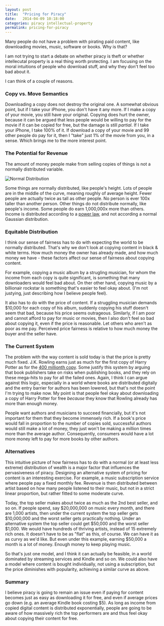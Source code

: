 ```yaml
---
layout: post
title:  "Pricing for Piracy"
date:   2014-04-09 10:18:00
categories: piracy intellectual-property
permalink: pricing-for-piracy
---
```

Many people do not have a problem with pirating paid content, like downloading movies, music, software or books. Why is that? 

I am not trying to start a debate on whether piracy is theft or whether intellecutal property is a real thing worth protecting. I am focusing on the moral intuitions of people who download stuff, and why they don't feel too bad about it.

I can think of a couple of reasons.

### Copy vs. Move Semantics

Downloading a copy does not destroy the original one. A somewhat obvious point, but if I take your iPhone, you don't have it any more. If I make a copy of your movie, you still have your original. Copying does hurt the owner, because it can be argued that less people would be willing to pay for the movie if it can be copied for free, but the damage is still *partial*. If I take your iPhone, I take 100% of it. If download a copy of your movie and 99 other people do pay for it, then I "take" just 1% of the movie from you, in a sense. Which brings me to the more interest point.

### The Potential for Revenue

The amount of money people make from selling copies of things is not a normally distributed variable. 

![Normal Distribution](//cdn.assaflavie.com/2014/04/1397593407.png)

Some things are normally distributed, like people's height. Lots of people are in the middle of the curve, meaning roughly of average height. Fewer people are actually twice as tall as other people. No person is ever 100x taller than another person. Other things do not distribute normally, like people's income. Some people do earn 1,000,000x more than others. Income is distributed according to a [power law](http://en.wikipedia.org/wiki/Power_law), and not according a normal Gaussian distribution.

### Equitable Distribution
I think our sense of fairness has to do with expecting the world to be normally distributed. That's why we don't look at copying content in black & white terms. How much money the owner has already made, and how much money we have - these factors affect our sense of fairness about copying content.

For example, copying a music album by a strugling musician, for whom the income from each copy is quite significant, is something that many downloaders would feel bad about. On ther other hand, copying music by a billionair rockstar is something that's easier to feel okay about. (I'm not justying, just describing how I believe people feel).

It also has to do with the price of content. If a struggling musician demands $10,000 for each copy of his album, suddenly copying his stuff doesn't seem that bad, because his price seems outrageous. Similarly, if I am poor and cannot afford to pay for music or movies, then I also don't feel so bad about copying it, even if the price is reasonable. Let others who aren't as poor as me pay. Perceived price fairness is relative to how much money the buyer and the seller have.

### The Current System

The problem with the way content is sold today is that the price is pretty much fixed. J.K. Rowling earns just as much for the first copy of Harry Potter as for the [400 millionth copy](http://en.wikipedia.org/wiki/Harry_Potter#Commercial_success). Some justify this system by arguing that book publishers take on risks when publishing books, and they rely on these mega-hits to pay for all the failed ones. Again, I think I can argue against this logic, especially in a world where books are distributed digitally and the entry barrier for authors has been lowered, but that's not the point I'm trying to make now. My point is that people feel okay about downloading a copy of Harry Potter for free *because* they know that Rowling already has more than enough money.

People want authors and musicians to succeed financially, but it's not important for them that they become immensely rich. If a book's price would fall in proportion to the number of copies sold, successful authors would still make a lot of money, they just won't be making a million times more than the average author. Consequently, consumers would have a lot more money left to pay for more books by other authors. 

### Alternatives

This intuitive picture of how fairness has to do with a normal (or at least less extreme) distribution of wealth is a major factor that influences the pervasiveness of piracy. Designing an alternative system of pricing for content is an interesting exercise. For example, a music subscription service where people pay a fixed monthly fee. Revenue is then distributed between artist based on how many people listened to their music, but not in a strict linear proportion, but rather fitted to some moderate curve. 

Today, the top seller makes about twice as much as the 2nd best seller, and so on. If people spend, say $20,000,000 on music every month, and there are 1,000 artists, then under the current system the top seller gets $10,000,000 and the worst seller gets practically nothing. Under an alternative system the top seller could get $50,000 and the worst seller $1,000. We would have hundreds of thriving artists, instead of 15 extremely rich ones. It doesn't have to be as "flat" as this, of course. We can have it as as curvy as we'd like. But even under this example, earning $50,000 a month is a lot of money. Enough money to keep playing music.

So that's just one model, and I think it can actually be feasible, in a world dominated by streaming services and Kindle and so on. We could also have a model where content is bought individually, not using a subscription, but the price diminishes with popularity, achieving a similar curve as above.

### Summary

I believe piracy is going to remain an issue even if paying for content becomes just as easy as downloading it for free, and even if average prices go down (e.g. an average Kindle book costing $5). As long as income from copied digital content is distributed exponentially, people are going to be aware of how massively rich the top performers are and thus feel okay about copying their content for free.